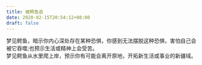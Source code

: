 ```yaml
---
title: 被鳄鱼追
date: 2020-02-15T20:54:12+08:00
draft: false
---
```


梦见鳄鱼，暗示你内心深处存在某种恐惧，你感到无法摆脱这种恐惧，害怕自己会被它吞噬;也预示生活或精神上会受苦。<br>
梦见鳄鱼从水里爬上岸，预示你有可能会离开原地，开拓新生活或事业的新疆域。<br>
